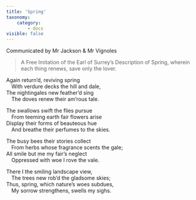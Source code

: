 ```yaml
---
title: 'Spring'
taxonomy:
    category:
        - docs
visible: false
---
```


<div class="author">Communicated by Mr Jackson &amp; Mr Vignoles</div>

> A Free Imitation of the Earl of Surrey’s Description of Spring, wherein each thing renews, save only the lover.

Again return’d, reviving spring  
&emsp;With verdure decks the hill and dale,  
The nightingales new feather’d sing  
&emsp;The doves renew their am’rous tale.

The swallows swift the flies pursue  
&emsp;From teeming earth fair flowers arise  
Display their forms of beauteous hue  
&emsp;And breathe their perfumes to the skies.  

The busy bees their stories collect  
&emsp;From herbs whose fragrance scents the gale;  
All smile but me my fair’s neglect  
&emsp;Oppressed with woe I rove the vale.

There I the smiling landscape view,  
&emsp;The trees new rob’d the gladsome skies;  
Thus, spring, which nature’s woes subdues,  
&emsp;My sorrow strengthens, swells my sighs.
